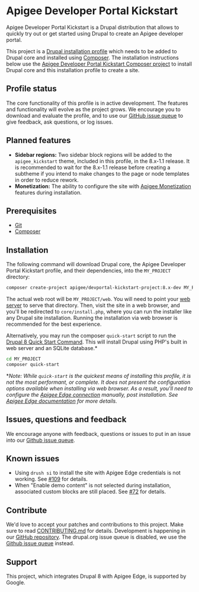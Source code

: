 # Apigee Developer Portal Kickstart

Apigee Developer Portal Kickstart is a Drupal distribution that allows to quickly try out or get started using Drupal to create an Apigee developer portal.

This project is a [Drupal installation profile](https://www.drupal.org/docs/8/distributions) which needs to be added to Drupal core and installed using [Composer](https://getcomposer.org). The installation instructions below use the [Apigee Developer Portal Kickstart Composer project](https://github.com/apigee/devportal-kickstart-project-composer) to install Drupal core and this installation profile to create a site.

## Profile status

The core functionality of this profile is in active development. The features and functionality will evolve as the project grows. We encourage you to download and evaluate the profile, and to use our [GitHub issue queue](https://github.com/apigee/apigee-devportal-kickstart-drupal/issues) to give feedback, ask questions, or log issues.

## Planned features

* **Sidebar regions:** Two sidebar block regions will be added to the `apigee_kickstart` theme, included in this profile, in the 8.x-1.1 release. It is recommended to wait for the 8.x-1.1 release before creating a subtheme if you intend to make changes to the page or node templates in order to reduce rework.
* **Monetization:** The ability to configure the site with [Apigee Monetization](https://www.drupal.org/project/apigee_m10n) features during installation.

## Prerequisites

* [Git](https://git-scm.com)
* [Composer](https://getcomposer.org)

## Installation

The following command will download Drupal core, the Apigee Developer Portal Kickstart profile, and their dependencies, into the `MY_PROJECT` directory:

```sh
composer create-project apigee/devportal-kickstart-project:8.x-dev MY_PROJECT --stability dev --no-interaction
```

The actual web root will be `MY_PROJECT/web`. You will need to point your [web server](https://www.drupal.org/docs/develop/local-server-setup) to serve that directory. Then, visit the site in a web browser, and you'll be redirected to `core/install.php`, where you can run the installer like any Drupal site installation. Running the installation via web browser is recommended for the best experience.

Alternatively, you may run the composer `quick-start` script to run the [Drupal 8 Quick Start Command](https://www.drupal.org/docs/8/install/drupal-8-quick-start-command). This will install Drupal using PHP's built in web server and an SQLite database.*

```sh
cd MY_PROJECT
composer quick-start
```

**Note: While `quick-start` is the quickest means of installing this profile, it is not the most performant, or complete. It does not present the configuration options available when installing via web browser. As a result, you'll need to configure the [Apigee Edge connection](https://www.drupal.org/docs/8/modules/apigee-edge/configure-the-connection-to-apigee-edge) manually, post installation. See [Apigee Edge documentation](https://www.drupal.org/docs/8/modules/apigee-edge) for more details.*

## Issues, questions and feedback

We encourage anyone with feedback, questions or issues to put in an issue into
our [Github issue queue](https://github.com/apigee/apigee-devportal-kickstart-drupal/issues).

## Known issues

* Using `drush si` to install the site with Apigee Edge credentials is not working. See [#109](https://github.com/apigee/apigee-devportal-kickstart-drupal/issues/109) for details.
* When "Enable demo content" is not selected during installation, associated custom blocks are still placed. See [#72](https://github.com/apigee/apigee-devportal-kickstart-drupal/issues/72) for details.

## Contribute

We'd love to accept your patches and contributions to this project. Make sure to read [CONTRIBUTING.md](CONTRIBUTING.md) for details.
Development is happening in our [GitHub repository](https://github.com/apigee/apigee-devportal-kickstart-drupal). The drupal.org issue
queue is disabled, we use the [Github issue queue](https://github.com/apigee/apigee-devportal-kickstart-drupal/issues) instead.

## Support

This project, which integrates Drupal 8 with Apigee Edge, is supported by Google.

